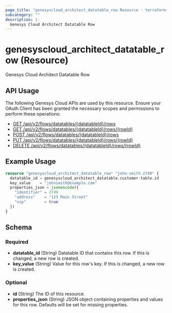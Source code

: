 ```yaml
---
page_title: "genesyscloud_architect_datatable_row Resource - terraform-provider-genesyscloud"
subcategory: ""
description: |-
  Genesys Cloud Architect Datatable Row
---
```

# genesyscloud_architect_datatable_row (Resource)

Genesys Cloud Architect Datatable Row

## API Usage
The following Genesys Cloud APIs are used by this resource. Ensure your OAuth Client has been granted the necessary scopes and permissions to perform these operations:

* [GET /api/v2/flows/datatables/{datatableId}/rows](https://developer.mypurecloud.com/api/rest/v2/architect/#get-api-v2-flows-datatables--datatableId--rows)
* [GET /api/v2/flows/datatables/{datatableId}/rows/{rowId}](https://developer.mypurecloud.com/api/rest/v2/architect/#get-api-v2-flows-datatables--datatableId--rows--rowId-)
* [POST /api/v2/flows/datatables/{datatableId}/rows](https://developer.mypurecloud.com/api/rest/v2/architect/#post-api-v2-flows-datatables--datatableId--rows)
* [PUT /api/v2/flows/datatables/{datatableId}/rows/{rowId}](https://developer.mypurecloud.com/api/rest/v2/architect/#put-api-v2-flows-datatables--datatableId--rows--rowId-)
* [DELETE /api/v2/flows/datatables/{datatableId}/rows/{rowId}](https://developer.mypurecloud.com/api/rest/v2/architect/#delete-api-v2-flows-datatables--datatableId--rows--rowId-)

## Example Usage

```terraform
resource "genesyscloud_architect_datatable_row" "john-smith-2749" {
  datatable_id = genesyscloud_architect_datatable.customer-table.id
  key_value    = "johnsmith@example.com"
  properties_json = jsonencode({
    "identifier" = 2749
    "address"    = "123 Main Street"
    "vip"        = true
  })
}
```

<!-- schema generated by tfplugindocs -->
## Schema

### Required

- **datatable_id** (String) Datatable ID that contains this row. If this is changed, a new row is created.
- **key_value** (String) Value for this row's key. If this is changed, a new row is created.

### Optional

- **id** (String) The ID of this resource.
- **properties_json** (String) JSON object containing properties and values for this row. Defaults will be set for missing properties.


